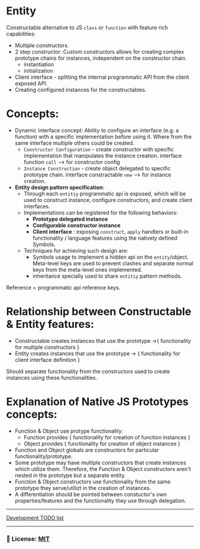 # Entity
Constructable alternative to JS `class` or `function` with feature rich capabilities: 
- Multiple constructors. 
- 2 step constructor: Custom constructors allows for creating complex prototype chains for instances, independent on the constructor chain.
  - instantiation
  - initialization
- Client interface - splitting the internal programmatic API from the client exposed API. 
- Creating configured instances for the constructables.

# Concepts:
- Dynamic interface concept: Ability to configure an interface (e.g. a function) with a specific implementation before using it. Where from the same interface multiple others could be created.
    - `Constructor Configuration` - create constructor with specific implementation that manipulates the instance creation.
        interface function `call` --> for constructor config
    - `Instance Construction` - create object delegated to specific prototype chain.
        interface constractable `new` --> for instance creation.
- **Entity design pattern specification**: 
    - Through each `entitiy` programmatic api is exposed, which will be used to construct instance, configure constructors, and create client interfaces. 
    - Implementations can be registered for the following behaviors: 
        - __Prototype delegated instance__
        - __Configurable constructor instance__
        - __Client interface__ : exposing `construct`, `apply` handlers or built-in functionality / language features using the natively defined Symbols.
    - Techniques for achieving such design are: 
        - Symbols usage to implement a hidden api on the `entity`/object. Meta-level keys are used to prevent clashes and separate  normal keys from the meta-level ones implemented.
        - inheritance specially used to share `entitiy` pattern methods.

Reference = programmatic api reference keys.

# Relationship between Constructable & Entity features: 
- Constructable creates instances that use the prototype ->{ functionality for multiple constructors }
- Entity creates instances that use the prototype -> { functionality for client interface definition }

Should separate functionality from the constructors used to create instances using these functionalities.

# Explanation of Native JS Prototypes concepts: 
- Function & Object use protype functionality: 
    - Function provides { functionality for creation of function instances }
    - Object provides { functionality for creation of object instances }
- Function and Object globals are constructors for particular functionality/prototype.
- Some prototype may have multiple constructors that create instances which utilize them. Therefore, the Function & Object constructors aren't nested in the prototype but a separate entity.
- Function & Object constructors use functionality from the same prototype they serve/utilizt in the creation of instances.
- A differentiation should be pointed between constuctor's own properties/features and the functionality they use through delegation.
___
[Development TODO list](/documentation/TODO.md)

___

### 🔑 License: [MIT](/.github/LICENSE)
